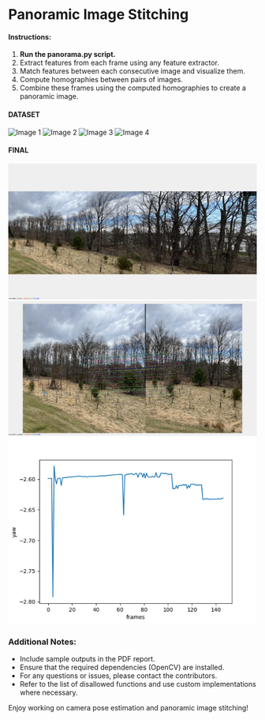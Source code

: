 # Panoramic Image Stitching
#### Instructions:
1. **Run the panorama.py script.**
2. Extract features from each frame using any feature extractor.
3. Match features between each consecutive image and visualize them.
4. Compute homographies between pairs of images.
5. Combine these frames using the computed homographies to create a panoramic image.

#### DATASET
![Image 1](/image_1.jpg)
![Image 2](/image_2.jpg)
![Image 3](/image_3.jpg)
![Image 4](/image_4.jpg)


#### FINAL
![Final Stitched Image](/Panorama.png)
![Feature Matching](/feature_matching.png)
![Camera pose](/camera_pose.png)

### Additional Notes:
- Include sample outputs in the PDF report.
- Ensure that the required dependencies (OpenCV) are installed.
- For any questions or issues, please contact the contributors.
- Refer to the list of disallowed functions and use custom implementations where necessary.

Enjoy working on camera pose estimation and panoramic image stitching!
